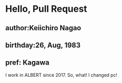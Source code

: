 # Hello, Pull Request
## author:Keiichiro Nagao
## birthday:26, Aug, 1983
## pref: Kagawa

I work in ALBERT since 2017.
So, what!
I changed pc!
